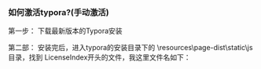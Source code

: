 ### 如何激活typora?(手动激活)
第一步： 下载最新版本的Typora安装

第二部： 安装完后，进入typora的安装目录下的 \resources\page-dist\static\js 目录，找到 LicenseIndex开头的文件，我这里文件名如下：